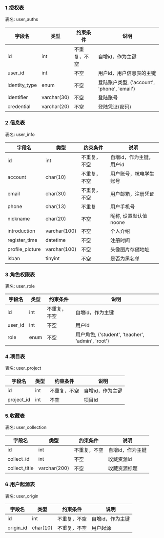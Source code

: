 ### 1.授权表
表名: user_auths

|字段名         | 类型         | 约束条件    | 说明|   
|-------------  |--------------|-------------|-----|   
| id            | int          | 不重复，不空 |  自增id，作为主键
| user_id       | int          | 不空        | 用户id，用户信息表的主键
| identity_type | enum         | 不空        | 登陆账户类型, ('account', 'phone', 'email')
| identifier    | varchar(30)  | 不空        | 登陆账号
| credential    | varchar(20)  | 不空        | 登陆凭证(密码)


### 2.信息表
表名: user_info

|字段名            | 类型         | 约束条件    | 说明|   
|-------------    |--------------|-------------|-----|   
| id              | int          | 不重复，不空 |  自增id，作为主键，用户id
| account         | char(10)     | 不重复，不空 |  用户账号，杭电学生账号
| email           | char(30)     | 不重复，不空 |  用户邮箱，注册凭证
| phone           | char(13)     | 不重复      | 用户手机号
| nickname        | char(20)     | 不空        | 昵称, 设置默认值noone
| introduction    | varchar(100) | 不空        | 个人介绍
| register_time   | datetime     | 不空        | 注册时间
| profile_picture | varchar(100) | 不空        | 头像图片存储地址
| isban           | tinyint      | 不空        | 是否为黑名单

### 3.角色权限表
表名: user_role

|字段名            | 类型         | 约束条件    | 说明|   
|-------------    |--------------|-------------|-----|   
| id              | int          | 不重复，不空 |  自增id，作为主键
| user_id         | int          | 不空        | 用户id
| role            | enum         | 不空        | 用户角色, ('student', 'teacher', 'admin', 'root')


### 4.项目表
表名: user_project

|字段名            | 类型         | 约束条件     | 说明 |   
|-------------    |--------------|-------------|-----|   
| id              | int          | 不重复，不空 |  自增id，作为主键
| project_id      | int          | 不空        | 项目id


### 5.收藏表
表名: user_collection

|字段名            | 类型         | 约束条件     | 说明 |   
|-------------    |--------------|-------------|-----|   
| id              | int          | 不重复，不空 |  自增id，作为主键
| collect_id      | int          | 不空        | 收藏资源id
| collect_title   | varchar(200) | 不空        | 收藏资源标题


### 6.用户起源表
表名: user_origin

|字段名            | 类型         | 约束条件     | 说明 |   
|-------------    |--------------|-------------|-----|   
| id              | int          | 不重复，不空 |  自增id，作为主键
| origin_id       | char(10)     | 不重复，不空 |  用户起源
